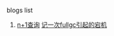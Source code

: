 blogs list
1. [n+1查询](https://lemontree863.github.io/2018/10/N+1%E6%9F%A5%E8%AF%A2%E6%80%A7%E8%83%BD%E4%BC%98%E5%8C%96)
[记一次fullgc引起的宕机](https://lemontree863.github.io/2018/11/记一次fullgc引起的宕机)
